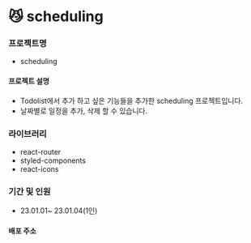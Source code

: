 # 😼 scheduling

### 프로젝트명
- scheduling

#### 프로젝트 설명
- Todolist에서 추가 하고 싶은 기능들을 추가한 scheduling 프로젝트입니다.
- 날짜별로 일정을 추가, 삭제 할 수 있습니다.

### 라이브러리
- react-router
- styled-components
- react-icons

### 기간 및 인원
- 23.01.01~ 23.01.04(1인)

#### 배포 주소
